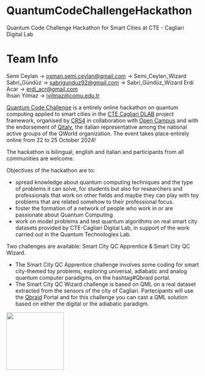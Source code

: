 # QuantumCodeChallengeHackathon
Quantum Code Challenge Hackathon for Smart Cities at CTE - Cagliari Digital Lab

# Team Info
Semi Ceylan   ->   osman.semi.ceylan@gmail.com   ->   Semi_Ceylan_Wizard
Sabri_Gündüz  ->   sabrigunduz92@gmail.com       ->   Sabri_Gündüz_Wizard
Erdi Acar     ->   erdi_acr@gmail.com            
İhsan Yılmaz  ->   iyilmaz@comu.edu.tr

[Quantum Code Challenge](https://www.cagliaridlab.it/en/event.page?contentId=EVT881) is a entirely online hackathon on quantum computing applied to smart cities in the [CTE Cagliari DLAB](https://www.cagliaridlab.it/) project framework, organised by [CRS4](https://www.crs4.it/) in collaboration with [Open Campus](https://www.opencampus.it/) and with the endorsement of [Qitaly](https://qworld.net/qitaly/), the italian representative among the national active groups of the QWorld organization.
The event takes place entirely online from 22 to 25 October 2024! 

The hackathon is bilingual, english and italian and participants from all communities are welcome. 

 Objectives of the hackathon are to:
 - spread knowledge about quantum computing techniques and the type of problems it can solve, for students but also for researchers and professionals that work on other fields and maybe they can play with toy problems that are related somehow to their professional focus.
- foster the formation of a network of people who work in or are  passionate about Quantum Computing
- work on model problems and test quantum algorithms on real smart  city datasets provided by CTE-Cagliari Digital Lab, in support of the work carried out in the Quantum Technologies Lab.

Two challenges are available: Smart City QC Apprentice & Smart City QC Wizard.
- The Smart City QC Apprentice challenge involves some coding for smart city-themed toy problems, exploring universal, adiabatic and analog quantum computer paradigms, on the hashtag#Qbraid portal.
- The Smart City QC Wizard challenge is based on QML on a real dataset extracted from the sensors of the city of Cagliari. Partecipants will use the [Qbraid](https:\\www.qbraid.com) Portal and for this challenge you can cast a QML solution based on either the digital or the adiabatic paradigm.

[<img src="https://qbraid-static.s3.amazonaws.com/logos/Launch_on_qBraid_white.png" width="150">](https://account.qbraid.com?gitHubUrl=https://github.com/crs4/QuantumCodeChallengeHackathon.git)
